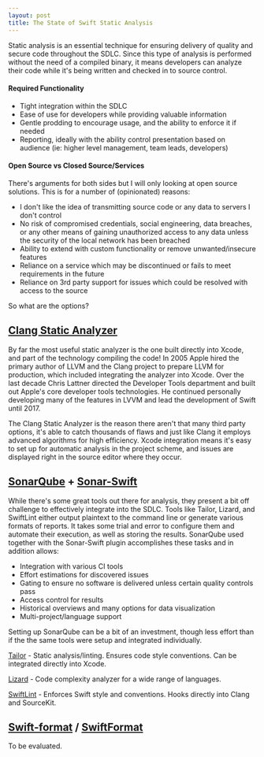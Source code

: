 ```yaml
---
layout: post
title: The State of Swift Static Analysis 
---
```


Static analysis is an essential technique for ensuring delivery of quality and secure code throughout the SDLC. Since this type of analysis is performed without the need of a compiled binary, it means developers can analyze their code while it's being written and checked in to source control.

#### Required Functionality

- Tight integration within the SDLC 
- Ease of use for developers while providing valuable information
- Gentle prodding to encourage usage, and the ability to enforce it if needed
- Reporting, ideally with the ability control presentation based  on audience (ie:  higher level management, team leads, developers)

#### Open Source vs Closed Source/Services

There's arguments for both sides but I will only looking at open source solutions. This is for a number of (opinionated) reasons:

- I don't like the idea of transmitting source code or any data to servers I don't control
- No risk of compromised credentials, social engineering, data breaches, or any other means of gaining unauthorized access to any data unless the security of the local network has been breached
- Ability to extend with custom functionality or remove unwanted/insecure features
- Reliance on a service which may be discontinued or fails to meet requirements in the future
- Reliance on 3rd party support for issues which could be resolved with access to the source

So what are the options?

## [Clang Static Analyzer](https://developer.apple.com/library/content/documentation/DeveloperTools/Conceptual/debugging_with_xcode/chapters/static_analyzer.html)

By far the most useful static analyzer is the one built directly into Xcode, and part of the technology compiling the code! In 2005 Apple hired the primary author of LLVM and the Clang project to prepare LLVM for production, which included integrating the analyzer into Xcode. Over the last decade Chris Lattner directed the Developer Tools department and built out Apple's core developer tools technologies. He continued personally developing many of the features in LVVM and lead the development of Swift until 2017.

The Clang Static Analyzer is the reason there aren't that many third party options, it's able to catch thousands of flaws and just like Clang it employs advanced algorithms for high efficiency. Xcode integration means it's easy to set up for automatic analysis in the project scheme, and issues are displayed right in the source editor where they occur.

## [SonarQube](https://www.sonarqube.org/) + [Sonar-Swift](https://github.com/Backelite/sonar-swift)

While there's some great tools out there for analysis, they present a bit off challenge to effectively integrate into the SDLC. Tools like Tailor, Lizard, and SwiftLint either output plaintext to the command line or generate various formats of reports. It takes some trial and error to configure them and automate their execution, as well as storing the results. SonarQube used together with the Sonar-Swift plugin accomplishes these tasks and in addition allows:

- Integration with various CI tools
- Effort estimations for discovered issues
- Gating to ensure no software is delivered unless certain quality controls  pass
- Access control for results
- Historical overviews and many options for data visualization
- Multi-project/language support

Setting up SonarQube can be a bit of an investment, though less effort than if the the same tools were setup and integrated individually.

[Tailor](https://github.com/sleekbyte/tailor) - Static analysis/linting. Ensures code style conventions. Can be integrated directly into Xcode.

[Lizard](https://github.com/terryyin/lizard) - Code complexity analyzer for a wide range of languages.

[SwiftLint](https://github.com/realm/SwiftLint) - Enforces Swift style and conventions. Hooks directly into Clang and SourceKit.

## [Swift-format](https://github.com/apple/swift/blob/master/docs/SwiftFormat.md) / [SwiftFormat](https://github.com/nicklockwood/SwiftFormat)

To be evaluated.